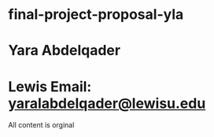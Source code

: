 # final-project-proposal-yla
# Yara Abdelqader
# Lewis Email: yaralabdelqader@lewisu.edu

All content is orginal 